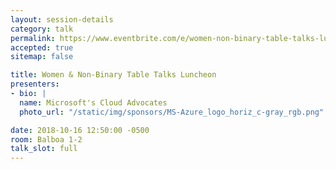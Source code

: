 ```yaml
---
layout: session-details
category: talk
permalink: https://www.eventbrite.com/e/women-non-binary-table-talks-luncheon-at-djangocon-tickets-49956231433
accepted: true
sitemap: false

title: Women & Non-Binary Table Talks Luncheon
presenters:
- bio: |
  name: Microsoft's Cloud Advocates
  photo_url: "/static/img/sponsors/MS-Azure_logo_horiz_c-gray_rgb.png"

date: 2018-10-16 12:50:00 -0500
room: Balboa 1-2
talk_slot: full
---
```

